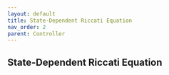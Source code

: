 ```yaml
---
layout: default
title: State-Dependent Riccati Equation
nav_order: 2
parent: Controller
---
```



## State-Dependent Riccati Equation
